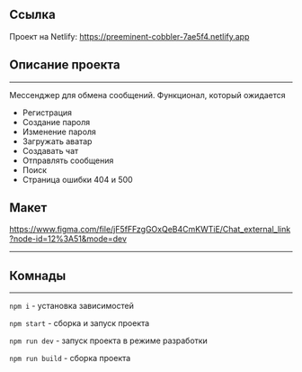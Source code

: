 ## Ссылка

Проект на Netlify: https://preeminent-cobbler-7ae5f4.netlify.app

## Описание проекта

***
Мессенджер для обмена сообщений. Функционал, который ожидается

- Регистрация
- Создание пароля
- Изменение пароля
- Загружать аватар
- Создавать чат
- Отправлять сообщения
- Поиск
- Страница ошибки 404 и 500

## Макет

https://www.figma.com/file/jF5fFFzgGOxQeB4CmKWTiE/Chat_external_link?node-id=12%3A51&mode=dev
***

## Комнады

***
`npm i` - установка зависимостей

`npm start` - сборка и запуск проекта

`npm run dev` - запуск проекта в режиме разработки

`npm run build` - сборка проекта

